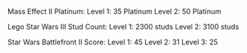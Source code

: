 Mass Effect II Platinum: 
Level 1: 35 Platinum 
Level 2: 50 Platinum

Lego Star Wars III Stud Count: 
Level 1: 2300 studs 
Level 2: 3100 studs

Star Wars Battlefront II Score: 
Level 1: 45 
Level 2: 31
Level 3: 25